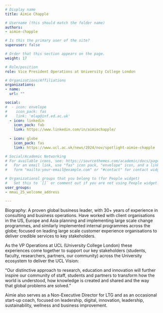 ```yaml
---
# Display name
title: Aimie Chapple

# Username (this should match the folder name)
authors:
- aimie-chapple

# Is this the primary user of the site?
superuser: false

# Order that this section appears on the page.
weight: 17

# Role/position
role: Vice President Operations at University College London

# Organizations/Affiliations
organizations:
- name:
  url: "" 

social:
#  - icon: envelope
#    icon_pack: fas
#    link: 'mlap@inf.ed.ac.uk'
  - icon: linkedin
    icon_pack: fab
    link: https://www.linkedin.com/in/aimiechapple/
    
  - icon: globe
    icon_pack: fas
    link: https://www.ucl.ac.uk/news/2024/nov/spotlight-aimie-chapple

# Social/Academic Networking
# For available icons, see: https://sourcethemes.com/academic/docs/page-builder/#icons
#   For an email link, use "fas" icon pack, "envelope" icon, and a link in the
#   form "mailto:your-email@example.com" or "#contact" for contact widget.

# Organizational groups that you belong to (for People widget)
#   Set this to `[]` or comment out if you are not using People widget.
user_groups:
- mmai_25_welcome_address

---
```

Biography: A proven global business leader, with 30+ years of experience in consulting and business operations. Have worked with client organisations in the US, Europe and Asia planning and implementing large scale change programmes, and similarly implemented internal programmes across the globe; focused on leading large scale customer experience organisations to deliver credible services to key stakeholders. 

As the VP Operations at UCL (University College London) these experiences come together to support our key stakeholders (students, faculty, researchers, partners, our community) across the University ecosystem to deliver the UCL Vision:

“Our distinctive approach to research, education and innovation will further inspire our community of staff, students and partners to transform how the world is understood, how knowledge is created and shared and the way that global problems are solved.”

Aimie also serves as a Non-Executive Director for LTG and as an occasional start-up coach, focused on leadership, digital, innovation, leadership, sustainability, wellness and business improvement. 
